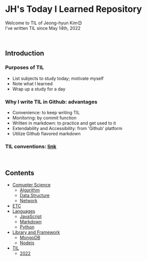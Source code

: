 # **JH's Today I Learned Repository**
Welcome to TIL of Jeong-hyun Kim😊 <br>
I've written TIL since May 14th, 2022

<br>

## **Introduction**

### Purposes of TIL
- List subjects to study today; motivate myself
- Note what I learned
- Wrap up a study for a day

### Why I write TIL in Github: advantages
- Convenience: to keep writing TIL 
- Monitoring: by commit function
- Written in markdown: to practice and get used to it
- Extendability and Accessibility: from 'Github' platform
- Utilize Github flavored markdown

### TIL conventions: [link](./conventions.md)

<br>

## **Contents**
- [Comupter Science](/Computer%20Science/)
  * [Algorithm](./Computer%20Science/Algorithm/)
  * [Data Structure](./Computer%20Science/Data%20Structure/)
  * [Network](./Computer%20Science/Network/)
- [ETC](./ETC/)
- [Languages](./Languages/)
  * [JavaScript](./Languages/JavaScript/)
  * [Markdown](./Languages/Markdown/)
  * [Python](./Languages/Python/)
- [Library and Framework](./Library%20and%20Framework/)
  * [MongoDB](./Library%20and%20Framework/MongoDB/)
  * [Nodejs](./Library%20and%20Framework/Nodejs/)
- [TIL](./TIL/)
  * [2022](./TIL/2022/)